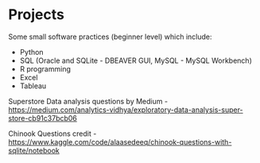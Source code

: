 # Projects
Some small software practices (beginner level) which include:
- Python
- SQL (Oracle and SQLite - DBEAVER GUI, MySQL - MySQL Workbench)
- R programming
- Excel
- Tableau

Superstore Data analysis questions by Medium - https://medium.com/analytics-vidhya/exploratory-data-analysis-super-store-cb91c37bcb06

Chinook Questions credit - https://www.kaggle.com/code/alaasedeeq/chinook-questions-with-sqlite/notebook

